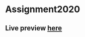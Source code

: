 # Assignment2020
## Live preview [here](https://aarondsilva0007.github.io./Assignment2020/MovieFlix.html)
